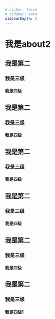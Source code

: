 ```yaml
---
# navbar: false
# sidebar: auto
sidebarDepth: 2
---
```


# 我是about2

## 我是第二

### 我是三级

#### 我是四级

## 我是第二

### 我是三级

#### 我是四级

## 我是第二

### 我是三级

#### 我是四级

## 我是第二

### 我是三级

#### 我是四级

## 我是第二

### 我是三级

#### 我是四级

## 我是第二

### 我是三级

#### 我是四级1

